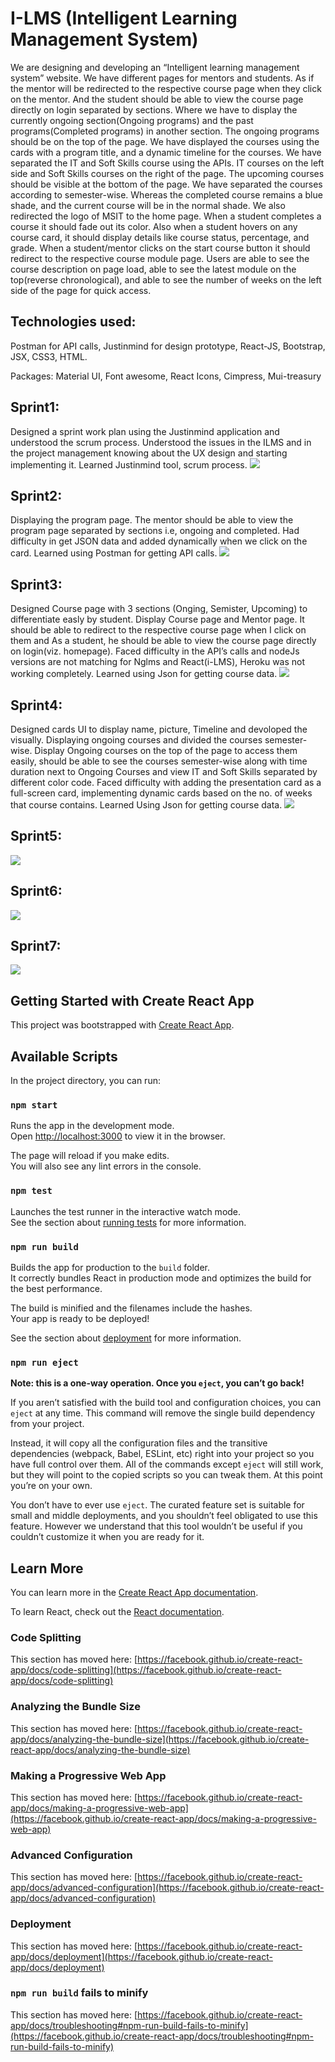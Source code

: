 # I-LMS (Intelligent Learning Management System)
We are designing and developing an “Intelligent learning management system” website. We have different pages for mentors and students. 
As if the mentor will be redirected to the respective course page when they click on the mentor. And the student should be able to view the course page directly on login separated by sections. 
Where we have to display the currently ongoing section(Ongoing programs) and the past programs(Completed programs) in another section. The ongoing programs should be on the top of the page.
We have displayed the courses using the cards with a program title, and a dynamic timeline for the courses. We have separated the IT and Soft Skills course using the APIs. IT courses on the left side and Soft Skills courses on the right of the page. The upcoming courses should be visible at the bottom of the page. 
We have separated the courses according to semester-wise. Whereas the completed course remains a blue shade, and the current course will be in the normal shade. We also redirected the logo of MSIT to the home page.
When a student completes a course it should fade out its color. Also when a student hovers on any course card, it should display details like course status, percentage, and grade. When a student/mentor clicks on the start course button it should redirect to the respective course module page.
Users are able to see the course description on page load, able to see the latest module on the top(reverse chronological), and able to see the number of weeks on the left side of the page for quick access. 

## Technologies used:
Postman for API calls, Justinmind for design prototype, React-JS, Bootstrap, JSX, CSS3, HTML.

Packages: Material UI, Font awesome, React Icons, Cimpress, Mui-treasury


## Sprint1:
Designed a sprint work plan using the Justinmind application and understood the scrum process. Understood the issues in the ILMS and in the project management knowing about the UX design and starting implementing it. Learned Justinmind tool, scrum process.
<img src="src/images/sprint1.png">

## Sprint2:
Displaying the program page. The mentor should be able to view the program page separated by sections i.e, ongoing and completed. Had difficulty in get JSON data and added dynamically when we click on the card. Learned using Postman for getting API calls.
<img src="src/images/sprint2.PNG">

## Sprint3:
Designed Course page with 3 sections (Onging, Semister, Upcoming) to differentiate easly by student. Display Course page and Mentor page. It should be able to redirect to the respective course page when I click on them and As a student, he should be able to view the course page directly on login(viz. homepage). Faced difficulty in the API’s calls and nodeJs versions are not matching for Nglms and React(i-LMS), Heroku was not working completely. Learned using Json for getting course data.
<img src="src/images/sprint3.PNG">

## Sprint4:
Designed cards UI to display name, picture, Timeline and devoloped the visually. Displaying ongoing courses and divided the courses semester-wise. Display Ongoing courses on the top of the page to access them easily, should be able to see the courses semester-wise along with time duration next to Ongoing Courses and view IT and Soft Skills separated by different color code. Faced difficulty with adding the presentation card as a full-screen card, implementing dynamic cards based on the no. of weeks that course contains. Learned Using Json for getting course data. 
<img src="src/images/sprint4.PNG">
## Sprint5:

<img src="src/images/sprint5.PNG">

## Sprint6:

<img src="src/images/sprint6.PNG">

## Sprint7:

<img src="src/images/sprint7.PNG">

## Getting Started with Create React App

This project was bootstrapped with [Create React App](https://github.com/facebook/create-react-app).

## Available Scripts

In the project directory, you can run:

### `npm start`

Runs the app in the development mode.\
Open [http://localhost:3000](http://localhost:3000) to view it in the browser.

The page will reload if you make edits.\
You will also see any lint errors in the console.

### `npm test`

Launches the test runner in the interactive watch mode.\
See the section about [running tests](https://facebook.github.io/create-react-app/docs/running-tests) for more information.

### `npm run build`

Builds the app for production to the `build` folder.\
It correctly bundles React in production mode and optimizes the build for the best performance.

The build is minified and the filenames include the hashes.\
Your app is ready to be deployed!

See the section about [deployment](https://facebook.github.io/create-react-app/docs/deployment) for more information.

### `npm run eject`

**Note: this is a one-way operation. Once you `eject`, you can’t go back!**

If you aren’t satisfied with the build tool and configuration choices, you can `eject` at any time. This command will remove the single build dependency from your project.

Instead, it will copy all the configuration files and the transitive dependencies (webpack, Babel, ESLint, etc) right into your project so you have full control over them. All of the commands except `eject` will still work, but they will point to the copied scripts so you can tweak them. At this point you’re on your own.

You don’t have to ever use `eject`. The curated feature set is suitable for small and middle deployments, and you shouldn’t feel obligated to use this feature. However we understand that this tool wouldn’t be useful if you couldn’t customize it when you are ready for it.

## Learn More

You can learn more in the [Create React App documentation](https://facebook.github.io/create-react-app/docs/getting-started).

To learn React, check out the [React documentation](https://reactjs.org/).

### Code Splitting

This section has moved here: [https://facebook.github.io/create-react-app/docs/code-splitting](https://facebook.github.io/create-react-app/docs/code-splitting)

### Analyzing the Bundle Size

This section has moved here: [https://facebook.github.io/create-react-app/docs/analyzing-the-bundle-size](https://facebook.github.io/create-react-app/docs/analyzing-the-bundle-size)

### Making a Progressive Web App

This section has moved here: [https://facebook.github.io/create-react-app/docs/making-a-progressive-web-app](https://facebook.github.io/create-react-app/docs/making-a-progressive-web-app)

### Advanced Configuration

This section has moved here: [https://facebook.github.io/create-react-app/docs/advanced-configuration](https://facebook.github.io/create-react-app/docs/advanced-configuration)

### Deployment

This section has moved here: [https://facebook.github.io/create-react-app/docs/deployment](https://facebook.github.io/create-react-app/docs/deployment)

### `npm run build` fails to minify

This section has moved here: [https://facebook.github.io/create-react-app/docs/troubleshooting#npm-run-build-fails-to-minify](https://facebook.github.io/create-react-app/docs/troubleshooting#npm-run-build-fails-to-minify)
